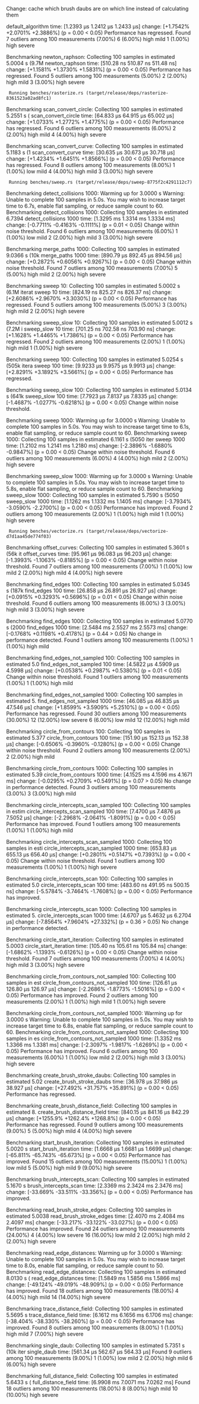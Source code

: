 Change: cache which brush daubs are on which line instead of calculating them

default_algorithm       time:   [1.2393 µs 1.2412 µs 1.2433 µs]
                        change: [+1.7542% +2.0701% +2.3886%] (p = 0.00 < 0.05)
                        Performance has regressed.
Found 7 outliers among 100 measurements (7.00%)
  6 (6.00%) high mild
  1 (1.00%) high severe

Benchmarking newton_raphson: Collecting 100 samples in estimated 5.0004 s (9.7M
newton_raphson          time:   [510.28 ns 510.87 ns 511.48 ns]
                        change: [+1.1581% +1.3730% +1.5831%] (p = 0.00 < 0.05)
                        Performance has regressed.
Found 5 outliers among 100 measurements (5.00%)
  2 (2.00%) high mild
  3 (3.00%) high severe

     Running benches/rasterize.rs (target/release/deps/rasterize-8361523a02ad8fc1)
Benchmarking scan_convert_circle: Collecting 100 samples in estimated 5.2551 s (
scan_convert_circle     time:   [64.833 µs 64.915 µs 65.002 µs]
                        change: [+1.0733% +1.2772% +1.4775%] (p = 0.00 < 0.05)
                        Performance has regressed.
Found 6 outliers among 100 measurements (6.00%)
  2 (2.00%) high mild
  4 (4.00%) high severe

Benchmarking scan_convert_curve: Collecting 100 samples in estimated 5.1183 s (1
scan_convert_curve      time:   [30.635 µs 30.673 µs 30.718 µs]
                        change: [+1.4234% +1.6451% +1.8566%] (p = 0.00 < 0.05)
                        Performance has regressed.
Found 8 outliers among 100 measurements (8.00%)
  1 (1.00%) low mild
  4 (4.00%) high mild
  3 (3.00%) high severe

     Running benches/sweep.rs (target/release/deps/sweep-8775f2c4291112c7)
Benchmarking detect_collisions 1000: Warming up for 3.0000 s
Warning: Unable to complete 100 samples in 5.0s. You may wish to increase target time to 6.7s, enable flat sampling, or reduce sample count to 60.
Benchmarking detect_collisions 1000: Collecting 100 samples in estimated 6.7394
detect_collisions 1000  time:   [1.3295 ms 1.3314 ms 1.3334 ms]
                        change: [-0.7711% -0.4163% -0.1111%] (p = 0.01 < 0.05)
                        Change within noise threshold.
Found 6 outliers among 100 measurements (6.00%)
  1 (1.00%) low mild
  2 (2.00%) high mild
  3 (3.00%) high severe

Benchmarking merge_paths 1000: Collecting 100 samples in estimated 9.0366 s (10k
merge_paths 1000        time:   [890.79 µs 892.45 µs 894.56 µs]
                        change: [+0.2872% +0.6056% +0.9267%] (p = 0.00 < 0.05)
                        Change within noise threshold.
Found 7 outliers among 100 measurements (7.00%)
  5 (5.00%) high mild
  2 (2.00%) high severe

Benchmarking sweep 10: Collecting 100 samples in estimated 5.0002 s (6.1M iterat
sweep 10                time:   [824.19 ns 825.27 ns 826.37 ns]
                        change: [+2.6086% +2.9670% +3.3030%] (p = 0.00 < 0.05)
                        Performance has regressed.
Found 5 outliers among 100 measurements (5.00%)
  3 (3.00%) high mild
  2 (2.00%) high severe

Benchmarking sweep_slow 10: Collecting 100 samples in estimated 5.0012 s (7.2M i
sweep_slow 10           time:   [701.25 ns 702.58 ns 703.90 ns]
                        change: [+1.1628% +1.4465% +1.7386%] (p = 0.00 < 0.05)
                        Performance has regressed.
Found 2 outliers among 100 measurements (2.00%)
  1 (1.00%) high mild
  1 (1.00%) high severe

Benchmarking sweep 100: Collecting 100 samples in estimated 5.0254 s (505k itera
sweep 100               time:   [9.9233 µs 9.9575 µs 9.9913 µs]
                        change: [+2.8291% +3.1892% +3.5661%] (p = 0.00 < 0.05)
                        Performance has regressed.

Benchmarking sweep_slow 100: Collecting 100 samples in estimated 5.0134 s (641k
sweep_slow 100          time:   [7.7923 µs 7.8137 µs 7.8335 µs]
                        change: [-1.4687% -1.0277% -0.6218%] (p = 0.00 < 0.05)
                        Change within noise threshold.

Benchmarking sweep 1000: Warming up for 3.0000 s
Warning: Unable to complete 100 samples in 5.0s. You may wish to increase target time to 6.1s, enable flat sampling, or reduce sample count to 60.
Benchmarking sweep 1000: Collecting 100 samples in estimated 6.1161 s (5050 iter
sweep 1000              time:   [1.2102 ms 1.2141 ms 1.2180 ms]
                        change: [-2.3896% -1.6880% -0.9847%] (p = 0.00 < 0.05)
                        Change within noise threshold.
Found 6 outliers among 100 measurements (6.00%)
  4 (4.00%) high mild
  2 (2.00%) high severe

Benchmarking sweep_slow 1000: Warming up for 3.0000 s
Warning: Unable to complete 100 samples in 5.0s. You may wish to increase target time to 5.8s, enable flat sampling, or reduce sample count to 60.
Benchmarking sweep_slow 1000: Collecting 100 samples in estimated 5.7590 s (5050
sweep_slow 1000         time:   [1.1262 ms 1.1332 ms 1.1405 ms]
                        change: [-3.7934% -3.0590% -2.2700%] (p = 0.00 < 0.05)
                        Performance has improved.
Found 2 outliers among 100 measurements (2.00%)
  1 (1.00%) high mild
  1 (1.00%) high severe

     Running benches/vectorize.rs (target/release/deps/vectorize-d7d1aa45de774f03)
Benchmarking offset_curves: Collecting 100 samples in estimated 5.3601 s (56k it
offset_curves           time:   [95.961 µs 96.083 µs 96.203 µs]
                        change: [-1.3993% -1.1063% -0.8185%] (p = 0.00 < 0.05)
                        Change within noise threshold.
Found 7 outliers among 100 measurements (7.00%)
  1 (1.00%) low mild
  2 (2.00%) high mild
  4 (4.00%) high severe

Benchmarking find_edges 100: Collecting 100 samples in estimated 5.0345 s (187k
find_edges 100          time:   [26.858 µs 26.891 µs 26.927 µs]
                        change: [+0.0915% +0.3293% +0.5696%] (p = 0.01 < 0.05)
                        Change within noise threshold.
Found 6 outliers among 100 measurements (6.00%)
  3 (3.00%) high mild
  3 (3.00%) high severe

Benchmarking find_edges 1000: Collecting 100 samples in estimated 5.0770 s (2000
find_edges 1000         time:   [2.5484 ms 2.5527 ms 2.5573 ms]
                        change: [-0.1768% +0.1198% +0.4178%] (p = 0.44 > 0.05)
                        No change in performance detected.
Found 1 outliers among 100 measurements (1.00%)
  1 (1.00%) high mild

Benchmarking find_edges_not_sampled 100: Collecting 100 samples in estimated 5.0
find_edges_not_sampled 100
                        time:   [4.5822 µs 4.5909 µs 4.5998 µs]
                        change: [+0.0538% +0.2987% +0.5380%] (p = 0.01 < 0.05)
                        Change within noise threshold.
Found 1 outliers among 100 measurements (1.00%)
  1 (1.00%) high mild

Benchmarking find_edges_not_sampled 1000: Collecting 100 samples in estimated 5.
find_edges_not_sampled 1000
                        time:   [46.085 µs 46.835 µs 47.546 µs]
                        change: [+1.8599% +3.5909% +5.2510%] (p = 0.00 < 0.05)
                        Performance has regressed.
Found 30 outliers among 100 measurements (30.00%)
  12 (12.00%) low severe
  6 (6.00%) low mild
  12 (12.00%) high mild

Benchmarking circle_from_contours 100: Collecting 100 samples in estimated 5.377
circle_from_contours 100
                        time:   [151.90 µs 152.13 µs 152.38 µs]
                        change: [-0.6506% -0.3960% -0.1280%] (p = 0.00 < 0.05)
                        Change within noise threshold.
Found 2 outliers among 100 measurements (2.00%)
  2 (2.00%) high mild

Benchmarking circle_from_contours 1000: Collecting 100 samples in estimated 5.39
circle_from_contours 1000
                        time:   [4.1525 ms 4.1596 ms 4.1671 ms]
                        change: [-0.0295% +0.2709% +0.5491%] (p = 0.07 > 0.05)
                        No change in performance detected.
Found 3 outliers among 100 measurements (3.00%)
  3 (3.00%) high mild

Benchmarking circle_intercepts_scan_sampled 100: Collecting 100 samples in estim
circle_intercepts_scan_sampled 100
                        time:   [7.4700 µs 7.4876 µs 7.5052 µs]
                        change: [-2.2968% -2.0641% -1.8091%] (p = 0.00 < 0.05)
                        Performance has improved.
Found 1 outliers among 100 measurements (1.00%)
  1 (1.00%) high mild

Benchmarking circle_intercepts_scan_sampled 1000: Collecting 100 samples in esti
circle_intercepts_scan_sampled 1000
                        time:   [653.83 µs 655.13 µs 656.40 µs]
                        change: [+0.2801% +0.5147% +0.7393%] (p = 0.00 < 0.05)
                        Change within noise threshold.
Found 1 outliers among 100 measurements (1.00%)
  1 (1.00%) high severe

Benchmarking circle_intercepts_scan 100: Collecting 100 samples in estimated 5.0
circle_intercepts_scan 100
                        time:   [483.60 ns 491.95 ns 500.15 ns]
                        change: [-5.5784% -3.7464% -1.7608%] (p = 0.00 < 0.05)
                        Performance has improved.

Benchmarking circle_intercepts_scan 1000: Collecting 100 samples in estimated 5.
circle_intercepts_scan 1000
                        time:   [4.6707 µs 5.4632 µs 6.2704 µs]
                        change: [-7.8564% +7.9604% +27.332%] (p = 0.36 > 0.05)
                        No change in performance detected.

Benchmarking circle_start_iteration: Collecting 100 samples in estimated 5.0003
circle_start_iteration  time:   [105.40 ns 105.61 ns 105.84 ns]
                        change: [-1.6862% -1.1393% -0.6126%] (p = 0.00 < 0.05)
                        Change within noise threshold.
Found 7 outliers among 100 measurements (7.00%)
  4 (4.00%) high mild
  3 (3.00%) high severe

Benchmarking circle_from_contours_not_sampled 100: Collecting 100 samples in est
circle_from_contours_not_sampled 100
                        time:   [126.61 µs 126.80 µs 126.97 µs]
                        change: [-2.2686% -1.8773% -1.5016%] (p = 0.00 < 0.05)
                        Performance has improved.
Found 2 outliers among 100 measurements (2.00%)
  1 (1.00%) high mild
  1 (1.00%) high severe

Benchmarking circle_from_contours_not_sampled 1000: Warming up for 3.0000 s
Warning: Unable to complete 100 samples in 5.0s. You may wish to increase target time to 6.8s, enable flat sampling, or reduce sample count to 60.
Benchmarking circle_from_contours_not_sampled 1000: Collecting 100 samples in es
circle_from_contours_not_sampled 1000
                        time:   [1.3352 ms 1.3366 ms 1.3381 ms]
                        change: [-2.3097% -1.9817% -1.6269%] (p = 0.00 < 0.05)
                        Performance has improved.
Found 6 outliers among 100 measurements (6.00%)
  1 (1.00%) low mild
  2 (2.00%) high mild
  3 (3.00%) high severe

Benchmarking create_brush_stroke_daubs: Collecting 100 samples in estimated 5.02
create_brush_stroke_daubs
                        time:   [36.978 µs 37.986 µs 38.927 µs]
                        change: [+27.492% +31.757% +35.891%] (p = 0.00 < 0.05)
                        Performance has regressed.

Benchmarking create_brush_distance_field: Collecting 100 samples in estimated 8.
create_brush_distance_field
                        time:   [840.15 µs 841.16 µs 842.29 µs]
                        change: [+1255.9% +1262.4% +1268.8%] (p = 0.00 < 0.05)
                        Performance has regressed.
Found 9 outliers among 100 measurements (9.00%)
  5 (5.00%) high mild
  4 (4.00%) high severe

Benchmarking start_brush_iteration: Collecting 100 samples in estimated 5.0020 s
start_brush_iteration   time:   [1.6668 µs 1.6681 µs 1.6699 µs]
                        change: [-65.811% -65.743% -65.673%] (p = 0.00 < 0.05)
                        Performance has improved.
Found 15 outliers among 100 measurements (15.00%)
  1 (1.00%) low mild
  5 (5.00%) high mild
  9 (9.00%) high severe

Benchmarking brush_intercepts_scan: Collecting 100 samples in estimated 5.1670 s
brush_intercepts_scan   time:   [2.3369 ms 2.3424 ms 2.3476 ms]
                        change: [-33.669% -33.511% -33.356%] (p = 0.00 < 0.05)
                        Performance has improved.

Benchmarking read_brush_stroke_edges: Collecting 100 samples in estimated 5.0038
read_brush_stroke_edges time:   [2.4070 ms 2.4084 ms 2.4097 ms]
                        change: [-33.217% -33.122% -33.027%] (p = 0.00 < 0.05)
                        Performance has improved.
Found 24 outliers among 100 measurements (24.00%)
  4 (4.00%) low severe
  16 (16.00%) low mild
  2 (2.00%) high mild
  2 (2.00%) high severe

Benchmarking read_edge_distances: Warming up for 3.0000 s
Warning: Unable to complete 100 samples in 5.0s. You may wish to increase target time to 8.0s, enable flat sampling, or reduce sample count to 50.
Benchmarking read_edge_distances: Collecting 100 samples in estimated 8.0130 s (
read_edge_distances     time:   [1.5849 ms 1.5856 ms 1.5866 ms]
                        change: [-49.124% -49.019% -48.909%] (p = 0.00 < 0.05)
                        Performance has improved.
Found 18 outliers among 100 measurements (18.00%)
  4 (4.00%) high mild
  14 (14.00%) high severe

Benchmarking trace_distance_field: Collecting 100 samples in estimated 5.5695 s
trace_distance_field    time:   [6.1612 ms 6.1656 ms 6.1706 ms]
                        change: [-38.404% -38.330% -38.260%] (p = 0.00 < 0.05)
                        Performance has improved.
Found 8 outliers among 100 measurements (8.00%)
  1 (1.00%) high mild
  7 (7.00%) high severe

Benchmarking single_daub: Collecting 100 samples in estimated 5.7351 s (10k iter
single_daub             time:   [561.34 µs 562.67 µs 564.33 µs]
Found 9 outliers among 100 measurements (9.00%)
  1 (1.00%) low mild
  2 (2.00%) high mild
  6 (6.00%) high severe

Benchmarking full_distance_field: Collecting 100 samples in estimated 5.6433 s (
full_distance_field     time:   [6.9908 ms 7.0071 ms 7.0262 ms]
Found 18 outliers among 100 measurements (18.00%)
  8 (8.00%) high mild
  10 (10.00%) high severe
